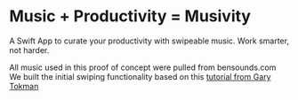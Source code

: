 #  Music + Productivity = Musivity
A Swift App to curate your productivity with swipeable music. Work smarter, not harder.

All music used in this proof of concept were pulled from bensounds.com
We built the initial swiping functionality based on this [tutorial from Gary Tokman](https://www.youtube.com/watch?v=YjQj3KAkkIM&t=967s)
